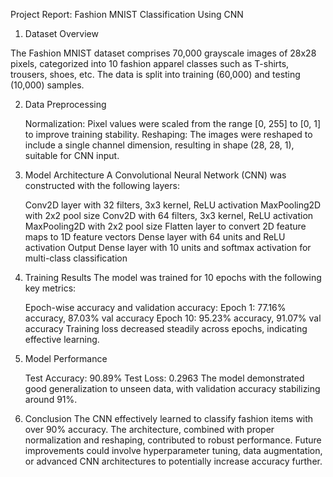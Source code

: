 Project Report: Fashion MNIST Classification Using CNN

1. Dataset Overview


The Fashion MNIST dataset comprises 70,000 grayscale images of 28x28 pixels, categorized into 10 fashion apparel classes such as T-shirts, trousers, shoes, etc. The data is split into training (60,000) and testing (10,000) samples.

2. Data Preprocessing  

    Normalization: Pixel values were scaled from the range [0, 255] to [0, 1] to improve training stability.
    Reshaping: The images were reshaped to include a single channel dimension, resulting in shape (28, 28, 1), suitable for CNN input.

3. Model Architecture
A Convolutional Neural Network (CNN) was constructed with the following layers:

    Conv2D layer with 32 filters, 3x3 kernel, ReLU activation
    MaxPooling2D with 2x2 pool size
    Conv2D with 64 filters, 3x3 kernel, ReLU activation
    MaxPooling2D with 2x2 pool size
    Flatten layer to convert 2D feature maps to 1D feature vectors
    Dense layer with 64 units and ReLU activation
    Output Dense layer with 10 units and softmax activation for multi-class classification

4. Training Results
The model was trained for 10 epochs with the following key metrics:

    Epoch-wise accuracy and validation accuracy:
        Epoch 1: 77.16% accuracy, 87.03% val accuracy
        Epoch 10: 95.23% accuracy, 91.07% val accuracy
    Training loss decreased steadily across epochs, indicating effective learning.

5. Model Performance  

    Test Accuracy: 90.89%
    Test Loss: 0.2963
    The model demonstrated good generalization to unseen data, with validation accuracy stabilizing around 91%.

6. Conclusion
The CNN effectively learned to classify fashion items with over 90% accuracy. The architecture, combined with proper normalization and reshaping, contributed to robust performance. Future improvements could involve hyperparameter tuning, data augmentation, or advanced CNN architectures to potentially increase accuracy further.
